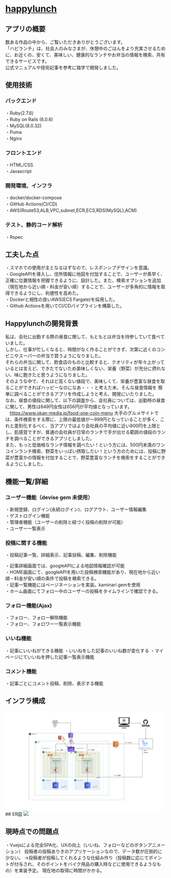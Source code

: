 # <a href="https://haplunch.com//">happylunch</a>

## アプリの概要
数ある作品の中から、ご覧いただきありがとうございます。<br>
「ハピランチ」は、社会人のみなさまが、休憩中のごはんをより充実させるために、お近くの、安くて、美味しい、健康的なランチやお弁当の情報を検索、共有できるサービスです。<br>
公式マニュアルや技術記事を参考に独学で開発しました。<br>
## 使用技術
### バックエンド
・Ruby(2.7.6)<br>
・Ruby on Rails (6.0.6)<br>
・MySQL(8.0.32)<br>
・Puma<br>
・Nginx<br>
### フロントエンド
・HTML/CSS<br>
・Javascript<br>
### 開発環境、インフラ
・docker/docker-compose<br>
・GitHub Actions(CI/CD)<br>
・AWS(Route53,ALB,VPC,subnet,ECR,ECS,RDS(MySQL),ACM)<br>
### テスト、静的コード解析
・Rspec<br>
## 工夫した点
・スマホでの使用が主となるはずなので、レスポンシブデザインを意識。<br>
・GoogleAPIを導入し、住所情報に地図を付加することで、ユーザーが素早く、正確に位置情報を把握できるように、設計した。また、検索オプションを追加（現在地から近い順・料金が安い順）することで、ユーザーが多角的に情報を取得できるようにし、利便性を高めた。<br>
・Dockerと相性の良いAWS(ECS Fargate)を採用した。<br>
・Github Actionsを用いてCI/CDパイプラインを構築した。<br>
## Happylunchの開発背景
私は、会社に出勤する際の昼食に関して、もともとは弁当を持参していて食べていました。<br>
しかし、仕事が忙しくなると、時間がなく作ることができず、次第に近くのコンビニやスーパーの弁当で買うようになりました。<br>
それらの弁当に関して、飲食店のものと比較すると、クオリティが年々上がっているとは言えど、できたでないため美味しくない、栄養（野菜）が充分に摂れない、味に飽きたと思うようになりました。<br>
そのような中で、それほど高くない値段で、美味しくて、栄養が豊富な昼食を取ることができればハッピーなのになあ・・・と考えた末、そんな昼食情報を
簡単に調べることができるアプリを作成しようと考え、開発にいたりました。<br>
なお。昼食の値段に関して、以下の調査から、会社員については、出勤時の昼食に関して、男性は649円女性は656円が平均値となっています。<br>
　https://www.okan-media.jp/food-one-coin-menu
大手のグルメサイトでは、条件検索をする際に、上限の最低値が〜999円となっていることが多く、これと差別化するべく、当アプリではより会社員の平均値に近い800円を上限とし、肌感覚ですが、普通の会社員が日常のランチで手が出せる範囲の値段のランチを調べることができるアプリとしました。<br>
また、もっと低価格なランチ情報を調べたい！という方には、500円未満のワンコインランチ検索、野菜をいっぱい摂取したい！という方のためには、投稿に野菜が豊富かの情報を付加することで、野菜豊富なランチを検索をすることができるようにしました。<br>
## 機能一覧/詳細
### ユーザー機能（devise gem 未使用）
・新規登録、ログイン(永続ログイン)、ログアウト、ユーザー情報編集<br>
・ゲストログイン機能<br>
・管理者機能（ユーザーの削除と紐づく投稿の削除が可能）<br>
・ユーザー一覧表示<br>
### 投稿に関する機能
・投稿記事一覧、詳細表示、記事投稿、編集、削除機能<br>
<!-- ・記事投稿、編集時はjavascriptで画像プレビューができる -->
・記事詳細画面では、googleAPIによる地図情報確認が可能<br>
・HOME画面にて、googleAPIを用いた投稿検索機能があり、現在地から近い順・料金が安い順の条件で投稿を検索できる。<br>
・記事一覧機能にはページネーションを実装。kaminari gemを使用<br>
・ホーム画面にてフォロー中のユーザーの投稿をタイムラインで確認できる。<br>
### フォロー機能(Ajax)
・フォロー、フォロー解除機能<br>
・フォロー、フォロワー一覧表示機能
### いいね機能
・記事にいいねができる機能
・いいねをした記事のいいね数が変化する
・マイページにていいねを押した記事一覧表示機能
### コメント機能
・記事ごとにコメント投稿、削除、表示する機能
## インフラ構成
<img src= '/README_images/インフラ構成図.png' >
## ER図
<img src= '/README_images/ER図.png' >

## 現時点での問題点
・Vuejsによる完全SPA化、UXの向上（いいね、フォローなどのボタンアニメーション）
投稿者の投稿ありきのアプリケーションなので、データ数が圧倒的に少ない。 
→投稿者が投稿してくれるような仕組み作り（投稿数に応じてポイントが付与され、そのポイントをバイク用品の購入時などに使用できるようなもの）を実装予定。
現在地の取得に時間がかかる。
